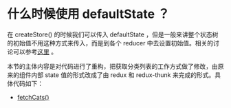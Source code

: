 # 什么时候使用 defaultState ？


在 createStore() 的时候我们可以传入 defaultState ，但是一般来讲整个状态树的初始值不用这种方式来传入，而是到各个 reducer 中去设置初始值。相关的讨论可以参考[这里](https://css-tricks.com/learning-react-redux/) 。

本节的主体内容是对代码进行了重构，把获取分类列表的工作方式做了修改，由原来的组件内部 state 值的形式改成了由 redux 和 redux-thunk 来完成的形式。具体代码如下：

- [fetchCats()](https://github.com/happypeter/aa-journey-demo/commit/6883053d7baafec0b750362213229e3de990d6b7)
